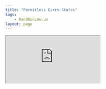 ```yaml
---
title: "Permitless Carry States"
tags:
    - HandGunLaw.us
layout: page
---
```


<iframe src="https://www.handgunlaw.us/documents/Permitless_Carry_States.pdf" class="pdf"></iframe>
